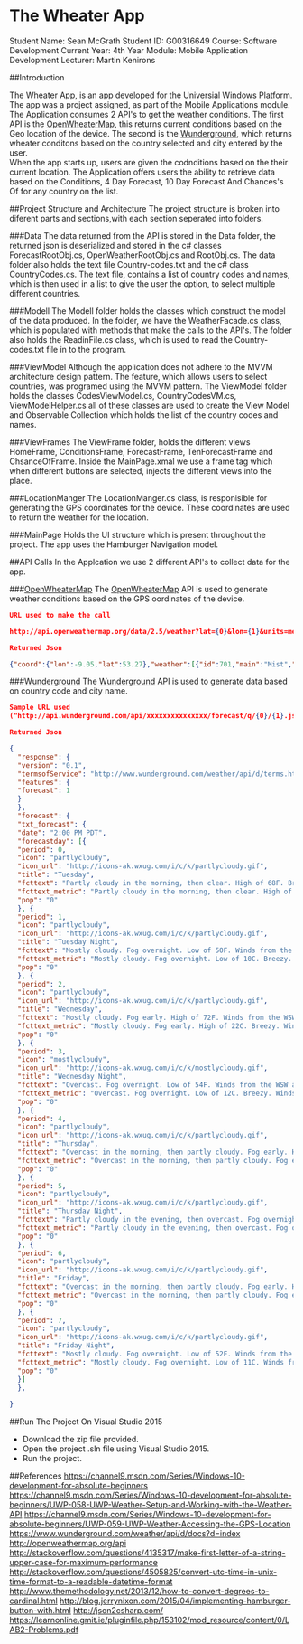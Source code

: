 # The Wheater App

Student Name: Sean McGrath 
Student ID: G00316649 
Course: Software Development 
Current Year: 4th Year 
Module: Mobile Application Development 
Lecturer: Martin Kenirons 

##Introduction

The Wheater App, is an app developed for the Universial Windows Platform. The app was a project assigned, as part of the Mobile Applications module. The Application consumes 2 API's to get the weather conditions. The first API is the [OpenWheaterMap](http://openweathermap.org/), this returns current conditions based on the Geo location of the device. The second is the [Wunderground](https://www.wunderground.com/), which returns wheater conditons based on the country selected and city entered by the user.  
When the app starts up, users are given the codnditions based on the their current location. The Application offers users the ability to retrieve data based on the Conditions, 4 Day Forecast, 10 Day Forecast And Chances's Of for any country on the list. 

##Project Structure and Architecture 
The project structure is broken into diferent parts and sections,with each section seperated into folders. 

###Data
The data returned from the  API is stored in the Data folder, the returned json is deserialized and stored in the c# classes ForecastRootObj.cs, OpenWeatherRootObj.cs and RootObj.cs. The data folder also holds the text file Country-codes.txt and the c# class CountryCodes.cs. The text file, contains a list of country codes and names, which is then used in a list to give the user the option, to select multiple different countries. 

###Modell
The Modell folder holds the classes which construct the model of the data produced. In the folder, we have the WeatherFacade.cs class, which is populated with methods that make the calls to the API's. The folder also holds the ReadinFile.cs class, which is used to read the Country-codes.txt file in to the program. 

###ViewModel
Although the application does not adhere to the MVVM architecture design pattern. The feature, which allows users to select countries, was programed using the MVVM pattern. The ViewModel folder holds the classes CodesViewModel.cs, CountryCodesVM.cs, ViewModelHelper.cs all of these classes are used to create the View Model and Observable Collection which holds the list of the country codes and names. 

###ViewFrames
The ViewFrame folder, holds the different views HomeFrame, ConditionsFrame, ForecastFrame, TenForecastFrame and ChsanceOfFrame. Inside the MainPage.xmal we use a frame tag which when different buttons are selected, injects the different views into the place. 

###LocationManger
The LocationManger.cs class, is responisible for generating the GPS coordinates for the device. These coordinates are used to return the weather for the location. 

###MainPage
Holds the UI structure which is present throughout the project. The app uses the Hamburger Navigation model.

##API Calls
In the Applcation we use 2 different API's to collect data for the app.  

###[OpenWheaterMap](http://openweathermap.org/)
The [OpenWheaterMap](http://openweathermap.org/) API is used to generate weather conditions based on the GPS oordinates of the device. 
```json
URL used to make the call 

http://api.openweathermap.org/data/2.5/weather?lat={0}&lon={1}&units=metric&appid=xxxxxxxxxxxxxxxxx", lat, lon

Returned Json

{"coord":{"lon":-9.05,"lat":53.27},"weather":[{"id":701,"main":"Mist","description":"mist","icon":"50n"}],"base":"stations","main":{"temp":8,"pressure":1019,"humidity":93,"temp_min":8,"temp_max":8},"visibility":2400,"wind":{"speed":4.6,"deg":100},"clouds":{"all":75},"dt":1480966200,"sys":{"type":1,"id":5240,"message":0.4568,"country":"IE","sunrise":1480926913,"sunset":1480954753},"id":2964180,"name":"Gaillimh","cod":200}

```

###[Wunderground](https://www.wunderground.com/)
The [Wunderground](https://www.wunderground.com/) API is used to generate data based on country code and city name. 

```json
Sample URL used 
("http://api.wunderground.com/api/xxxxxxxxxxxxxxx/forecast/q/{0}/{1}.json", countryCode, city);

Returned Json

{
  "response": {
  "version": "0.1",
  "termsofService": "http://www.wunderground.com/weather/api/d/terms.html", 
  "features": {
  "forecast": 1
  }
  },
  "forecast": {
  "txt_forecast": {
  "date": "2:00 PM PDT",
  "forecastday": [{
  "period": 0,
  "icon": "partlycloudy",
  "icon_url": "http://icons-ak.wxug.com/i/c/k/partlycloudy.gif",
  "title": "Tuesday",
  "fcttext": "Partly cloudy in the morning, then clear. High of 68F. Breezy. Winds from the West at 10 to 25 mph.",
  "fcttext_metric": "Partly cloudy in the morning, then clear. High of 20C. Windy. Winds from the West at 20 to 35 km/h.",
  "pop": "0"
  }, {
  "period": 1,
  "icon": "partlycloudy",
  "icon_url": "http://icons-ak.wxug.com/i/c/k/partlycloudy.gif",
  "title": "Tuesday Night",
  "fcttext": "Mostly cloudy. Fog overnight. Low of 50F. Winds from the WSW at 5 to 15 mph.",
  "fcttext_metric": "Mostly cloudy. Fog overnight. Low of 10C. Breezy. Winds from the WSW at 10 to 20 km/h.",
  "pop": "0"
  }, {
  "period": 2,
  "icon": "partlycloudy",
  "icon_url": "http://icons-ak.wxug.com/i/c/k/partlycloudy.gif",
  "title": "Wednesday",
  "fcttext": "Mostly cloudy. Fog early. High of 72F. Winds from the WSW at 10 to 15 mph.",
  "fcttext_metric": "Mostly cloudy. Fog early. High of 22C. Breezy. Winds from the WSW at 15 to 20 km/h.",
  "pop": "0"
  }, {
  "period": 3,
  "icon": "mostlycloudy",
  "icon_url": "http://icons-ak.wxug.com/i/c/k/mostlycloudy.gif",
  "title": "Wednesday Night",
  "fcttext": "Overcast. Fog overnight. Low of 54F. Winds from the WSW at 5 to 15 mph.",
  "fcttext_metric": "Overcast. Fog overnight. Low of 12C. Breezy. Winds from the WSW at 10 to 20 km/h.",
  "pop": "0"
  }, {
  "period": 4,
  "icon": "partlycloudy",
  "icon_url": "http://icons-ak.wxug.com/i/c/k/partlycloudy.gif",
  "title": "Thursday",
  "fcttext": "Overcast in the morning, then partly cloudy. Fog early. High of 72F. Winds from the WSW at 10 to 15 mph.",
  "fcttext_metric": "Overcast in the morning, then partly cloudy. Fog early. High of 22C. Breezy. Winds from the WSW at 15 to 25 km/h.",
  "pop": "0"
  }, {
  "period": 5,
  "icon": "partlycloudy",
  "icon_url": "http://icons-ak.wxug.com/i/c/k/partlycloudy.gif",
  "title": "Thursday Night",
  "fcttext": "Partly cloudy in the evening, then overcast. Fog overnight. Low of 54F. Winds from the WNW at 5 to 15 mph.",
  "fcttext_metric": "Partly cloudy in the evening, then overcast. Fog overnight. Low of 12C. Breezy. Winds from the WNW at 10 to 20 km/h.",
  "pop": "0"
  }, {
  "period": 6,
  "icon": "partlycloudy",
  "icon_url": "http://icons-ak.wxug.com/i/c/k/partlycloudy.gif",
  "title": "Friday",
  "fcttext": "Overcast in the morning, then partly cloudy. Fog early. High of 68F. Winds from the West at 5 to 15 mph.",
  "fcttext_metric": "Overcast in the morning, then partly cloudy. Fog early. High of 20C. Breezy. Winds from the West at 10 to 20 km/h.",
  "pop": "0"
  }, {
  "period": 7,
  "icon": "partlycloudy",
  "icon_url": "http://icons-ak.wxug.com/i/c/k/partlycloudy.gif",
  "title": "Friday Night",
  "fcttext": "Mostly cloudy. Fog overnight. Low of 52F. Winds from the West at 5 to 10 mph.",
  "fcttext_metric": "Mostly cloudy. Fog overnight. Low of 11C. Winds from the West at 10 to 15 km/h.",
  "pop": "0"
  }]
  },
  
}
```

##Run The Project On Visual Studio 2015
* Download the zip file provided.
* Open the project .sln file using Visual Studio 2015.
* Run the project.

##References
https://channel9.msdn.com/Series/Windows-10-development-for-absolute-beginners
https://channel9.msdn.com/Series/Windows-10-development-for-absolute-beginners/UWP-058-UWP-Weather-Setup-and-Working-with-the-Weather-API
https://channel9.msdn.com/Series/Windows-10-development-for-absolute-beginners/UWP-059-UWP-Weather-Accessing-the-GPS-Location
https://www.wunderground.com/weather/api/d/docs?d=index
http://openweathermap.org/api
http://stackoverflow.com/questions/4135317/make-first-letter-of-a-string-upper-case-for-maximum-performance
http://stackoverflow.com/questions/4505825/convert-utc-time-in-unix-time-format-to-a-readable-datetime-format
http://www.themethodology.net/2013/12/how-to-convert-degrees-to-cardinal.html
http://blog.jerrynixon.com/2015/04/implementing-hamburger-button-with.html
http://json2csharp.com/
https://learnonline.gmit.ie/pluginfile.php/153102/mod_resource/content/0/LAB2-Problems.pdf
